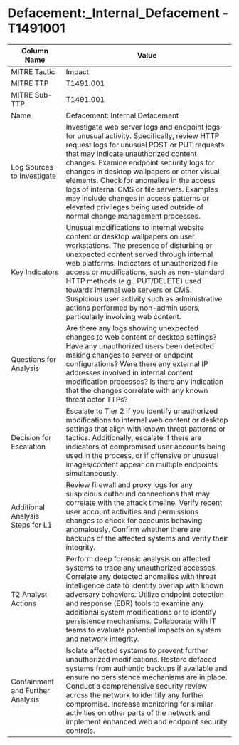 # Defacement:_Internal_Defacement - T1491001

| Column Name | Value |
|-------------|-------|
| MITRE Tactic | Impact |
| MITRE TTP | T1491.001 |
| MITRE Sub-TTP | T1491.001 |
| Name | Defacement: Internal Defacement |
| Log Sources to Investigate | Investigate web server logs and endpoint logs for unusual activity. Specifically, review HTTP request logs for unusual POST or PUT requests that may indicate unauthorized content changes. Examine endpoint security logs for changes in desktop wallpapers or other visual elements. Check for anomalies in the access logs of internal CMS or file servers. Examples may include changes in access patterns or elevated privileges being used outside of normal change management processes. |
| Key Indicators | Unusual modifications to internal website content or desktop wallpapers on user workstations. The presence of disturbing or unexpected content served through internal web platforms. Indicators of unauthorized file access or modifications, such as non-standard HTTP methods (e.g., PUT/DELETE) used towards internal web servers or CMS. Suspicious user activity such as administrative actions performed by non-admin users, particularly involving web content. |
| Questions for Analysis | Are there any logs showing unexpected changes to web content or desktop settings? Have any unauthorized users been detected making changes to server or endpoint configurations? Were there any external IP addresses involved in internal content modification processes? Is there any indication that the changes correlate with any known threat actor TTPs? |
| Decision for Escalation | Escalate to Tier 2 if you identify unauthorized modifications to internal web content or desktop settings that align with known threat patterns or tactics. Additionally, escalate if there are indicators of compromised user accounts being used in the process, or if offensive or unusual images/content appear on multiple endpoints simultaneously. |
| Additional Analysis Steps for L1 | Review firewall and proxy logs for any suspicious outbound connections that may correlate with the attack timeline. Verify recent user account activities and permissions changes to check for accounts behaving anomalously. Confirm whether there are backups of the affected systems and verify their integrity. |
| T2 Analyst Actions | Perform deep forensic analysis on affected systems to trace any unauthorized accesses. Correlate any detected anomalies with threat intelligence data to identify overlap with known adversary behaviors. Utilize endpoint detection and response (EDR) tools to examine any additional system modifications or to identify persistence mechanisms. Collaborate with IT teams to evaluate potential impacts on system and network integrity. |
| Containment and Further Analysis | Isolate affected systems to prevent further unauthorized modifications. Restore defaced systems from authentic backups if available and ensure no persistence mechanisms are in place. Conduct a comprehensive security review across the network to identify any further compromise. Increase monitoring for similar activities on other parts of the network and implement enhanced web and endpoint security controls. |

